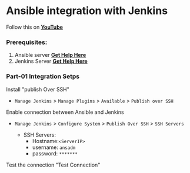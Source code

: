 # Ansible integration with Jenkins

Follow this on **[YouTube](https://www.youtube.com/watch?v=nE4b9mW2ym0)**

### Prerequisites:
1. Ansible server **[Get Help Here](https://www.youtube.com/watch?v=79xFyOc_eEY)**
2. Jenkins Server **[Get Help Here](https://www.youtube.com/watch?v=M32O4Yv0ANc)**

### Part-01 Integration Setps

Install "publish Over SSH"
- `Manage Jenkins` > `Manage Plugins` > `Available` > `Publish over SSH`

Enable connection between Ansible and Jenkins
- `Manage Jenkins` > `Configure System` > `Publish Over SSH` > `SSH Servers`

    - SSH Servers:
        - Hostname:`<ServerIP>`
        - username: `ansadm`
        - password: `*******`

Test the connection "Test Connection"
